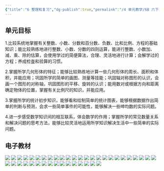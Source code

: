 ```yaml
---
{"title":"6 整理和复习","dg-publish":true,"permalink":"/4 单元教学/6B 六下/6 整理和复习/","dgPassFrontmatter":true,"noteIcon":""}
---
```



## 单元目标

1.比较系统地掌握有关整数、小数、分数和百分数、负数、比和比例、方程的基础知识；能比较熟练地进行整数、小数、分数的四则运算，能进行整数、小数加、减、乘、除的估算，会使用学过的简便算法，合理、灵活地进行计算；会解学过的方程；养成检査和验算的习惯。

2.掌握所学几何形体的特征；能够比较熟练地计算一些几何形体的周长、面积和体积，并能应用；巩固所学的简单的画图、测量等技能；巩固轴对称图形的认识，会画一个图形的对称轴，巩固图形的平移、旋转的认识；能用数对或根据方向和距离确定物体的位置，掌握有关比例尺的知识，并能应用。

3.掌握所学的统计初步知识，能够看和绘制简单的统计图表，能够根据数据作出简单的判断与预测，会求一些简单事件的可能性，能够解决一些呻均数的实际问题。

4.进一步感受数学知识间的相互联系，体会数学的作用；掌握所学的常见数量关系和解决问题的思考方法，能够比较灵活地运用所学知识解决生活中一些简单的实际问题。

## 电子教材

<p class="grid-4">
	<img loading="lazy" decoding="async" src="https://book.pep.com.cn/1221001602141/files/mobile/77.jpg">
	<img loading="lazy" decoding="async" src="https://book.pep.com.cn/1221001602141/files/mobile/78.jpg">
	<img loading="lazy" decoding="async" src="https://book.pep.com.cn/1221001602141/files/mobile/79.jpg">
	<img loading="lazy" decoding="async" src="https://book.pep.com.cn/1221001602141/files/mobile/80.jpg">
	<img loading="lazy" decoding="async" src="https://book.pep.com.cn/1221001602141/files/mobile/81.jpg">
	<img loading="lazy" decoding="async" src="https://book.pep.com.cn/1221001602141/files/mobile/82.jpg">
	<img loading="lazy" decoding="async" src="https://book.pep.com.cn/1221001602141/files/mobile/83.jpg">
	<img loading="lazy" decoding="async" src="https://book.pep.com.cn/1221001602141/files/mobile/84.jpg">
	<img loading="lazy" decoding="async" src="https://book.pep.com.cn/1221001602141/files/mobile/85.jpg">
	<img loading="lazy" decoding="async" src="https://book.pep.com.cn/1221001602141/files/mobile/86.jpg">
	<img loading="lazy" decoding="async" src="https://book.pep.com.cn/1221001602141/files/mobile/87.jpg">
	<img loading="lazy" decoding="async" src="https://book.pep.com.cn/1221001602141/files/mobile/88.jpg">
	<img loading="lazy" decoding="async" src="https://book.pep.com.cn/1221001602141/files/mobile/89.jpg">
	<img loading="lazy" decoding="async" src="https://book.pep.com.cn/1221001602141/files/mobile/90.jpg">
	<img loading="lazy" decoding="async" src="https://book.pep.com.cn/1221001602141/files/mobile/91.jpg">
	<img loading="lazy" decoding="async" src="https://book.pep.com.cn/1221001602141/files/mobile/92.jpg">
	<img loading="lazy" decoding="async" src="https://book.pep.com.cn/1221001602141/files/mobile/93.jpg">
	<img loading="lazy" decoding="async" src="https://book.pep.com.cn/1221001602141/files/mobile/94.jpg">
	<img loading="lazy" decoding="async" src="https://book.pep.com.cn/1221001602141/files/mobile/95.jpg">
	<img loading="lazy" decoding="async" src="https://book.pep.com.cn/1221001602141/files/mobile/96.jpg">
	<img loading="lazy" decoding="async" src="https://book.pep.com.cn/1221001602141/files/mobile/97.jpg">
	<img loading="lazy" decoding="async" src="https://book.pep.com.cn/1221001602141/files/mobile/98.jpg">
	<img loading="lazy" decoding="async" src="https://book.pep.com.cn/1221001602141/files/mobile/99.jpg">
	<img loading="lazy" decoding="async" src="https://book.pep.com.cn/1221001602141/files/mobile/100.jpg">
	<img loading="lazy" decoding="async" src="https://book.pep.com.cn/1221001602141/files/mobile/101.jpg">
	<img loading="lazy" decoding="async" src="https://book.pep.com.cn/1221001602141/files/mobile/102.jpg">
	<img loading="lazy" decoding="async" src="https://book.pep.com.cn/1221001602141/files/mobile/103.jpg">
	<img loading="lazy" decoding="async" src="https://book.pep.com.cn/1221001602141/files/mobile/104.jpg">
	<img loading="lazy" decoding="async" src="https://book.pep.com.cn/1221001602141/files/mobile/105.jpg">
	<img loading="lazy" decoding="async" src="https://book.pep.com.cn/1221001602141/files/mobile/106.jpg">
	<img loading="lazy" decoding="async" src="https://book.pep.com.cn/1221001602141/files/mobile/107.jpg">
	<img loading="lazy" decoding="async" src="https://book.pep.com.cn/1221001602141/files/mobile/108.jpg">
	<img loading="lazy" decoding="async" src="https://book.pep.com.cn/1221001602141/files/mobile/109.jpg">
	<img loading="lazy" decoding="async" src="https://book.pep.com.cn/1221001602141/files/mobile/110.jpg">
	<img loading="lazy" decoding="async" src="https://book.pep.com.cn/1221001602141/files/mobile/111.jpg">
	<img loading="lazy" decoding="async" src="https://book.pep.com.cn/1221001602141/files/mobile/112.jpg">
	<img loading="lazy" decoding="async" src="https://book.pep.com.cn/1221001602141/files/mobile/113.jpg">
	<img loading="lazy" decoding="async" src="https://book.pep.com.cn/1221001602141/files/mobile/114.jpg">
	<img loading="lazy" decoding="async" src="https://book.pep.com.cn/1221001602141/files/mobile/115.jpg">
	<img loading="lazy" decoding="async" src="https://book.pep.com.cn/1221001602141/files/mobile/116.jpg">
	<img loading="lazy" decoding="async" src="https://book.pep.com.cn/1221001602141/files/mobile/117.jpg">
</p>

